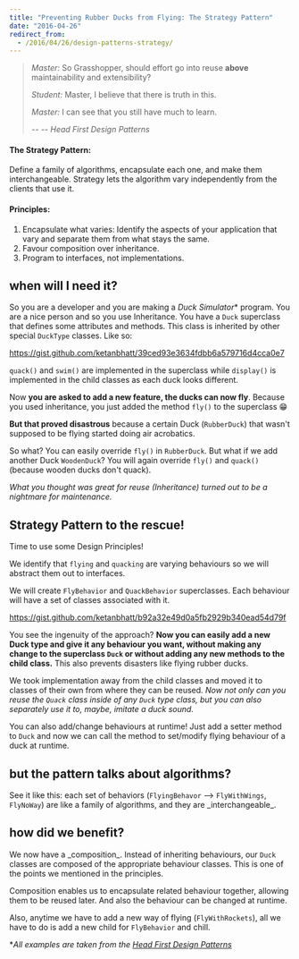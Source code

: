 ```yaml
---
title: "Preventing Rubber Ducks from Flying: The Strategy Pattern"
date: "2016-04-26"
redirect_from:
  - /2016/04/26/design-patterns-strategy/
---
```


> _Master:_ So Grasshopper, should effort go into reuse **above** maintainability and extensibility?
>
> _Student:_ Master, I believe that there is truth in this.
>
> _Master:_ I can see that you still have much to learn.
>
> _\-- -- Head First Design Patterns_

#### The Strategy Pattern:

Define a family of algorithms, encapsulate each one, and make them interchangeable. Strategy lets the algorithm vary independently from the clients that use it.

#### Principles:

1. Encapsulate what varies: Identify the aspects of your application that vary and separate them from what stays the same.
2. Favour composition over inheritance.
3. Program to interfaces, not implementations.

## when will I need it?

So you are a developer and you are making a _Duck Simulator_\* program. You are a nice person and so you use Inheritance. You have a `Duck` superclass that defines some attributes and methods. This class is inherited by other special `DuckType` classes. Like so:

https://gist.github.com/ketanbhatt/39ced93e3634fdbb6a579716d4cca0e7

`quack()` and `swim()` are implemented in the superclass while `display()` is implemented in the child classes as each duck looks different.

Now **you are asked to add a new feature, the ducks can now fly**. Because you used inheritance, you just added the method `fly()` to the superclass :grin:

**But that proved disastrous** because a certain Duck (`RubberDuck`) that wasn't supposed to be flying started doing air acrobatics.

So what? You can easily override `fly()` in `RubberDuck`. But what if we add another Duck `WoodenDuck`? You will again override `fly()` and `quack()` (because wooden ducks don't quack).

_What you thought was great for reuse (Inheritance) turned out to be a nightmare for maintenance._

## Strategy Pattern to the rescue!

Time to use some Design Principles!

We identify that `flying` and `quacking` are varying behaviours so we will abstract them out to interfaces.

We will create `FlyBehavior` and `QuackBehavior` superclasses. Each behaviour will have a set of classes associated with it.

https://gist.github.com/ketanbhatt/b92a32e49d0a5fb2929b340ead54d79f

You see the ingenuity of the approach? **Now you can easily add a new Duck type and give it any behaviour you want, without making any change to the superclass `Duck` or without adding any new methods to the child class.** This also prevents disasters like flying rubber ducks.

We took implementation away from the child classes and moved it to classes of their own from where they can be reused. _Now not only can you reuse the `Quack` class inside of any `Duck` type class, but you can also separately use it to, maybe, imitate a duck sound._

You can also add/change behaviours at runtime! Just add a setter method to `Duck` and now we can call the method to set/modify flying behaviour of a duck at runtime.

## but the pattern talks about algorithms?

See it like this: each set of behaviors (`FlyingBehavor` --> `FlyWithWings`, `FlyNoWay`) are like a family of algorithms, and they are \_interchangeable\_.

## how did we benefit?

We now have a \_composition\_. Instead of inheriting behaviours, our `Duck` classes are composed of the appropriate behaviour classes. This is one of the points we mentioned in the principles.

Composition enables us to encapsulate related behaviour together, allowing them to be reused later. And also the behaviour can be changed at runtime.

Also, anytime we have to add a new way of flying (`FlyWithRockets`), all we have to do is add a new child for `FlyBehavior` and chill.

\*_All examples are taken from the [Head First Design Patterns](http://shop.oreilly.com/product/9780596007126.do)_
